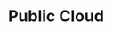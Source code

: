 ---
title: Public Cloud
slug: public-cloud
excerpt: Utiliser le Public Cloud avec OVH
sections: Informations générales et vocabulaire, Premiers pas, Tutoriels, Depuis l’espace client OVH, Gestion du projet, Depuis les clients en ligne de commande, Object Storage, Depuis l’interface Horizon, FAQ
---